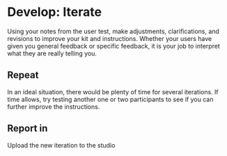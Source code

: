 # Develop: Iterate

Using your notes from the user test, make adjustments, clarifications, and revisions to improve your kit and instructions. Whether your users have given you general feedback or specific feedback, it is your job to interpret what they are really telling you. 

## Repeat
In an ideal situation, there would be plenty of time for several iterations. If time allows, try testing another one or two participants to see if you can further improve the instructions. 

## Report in
Upload the new iteration to the studio